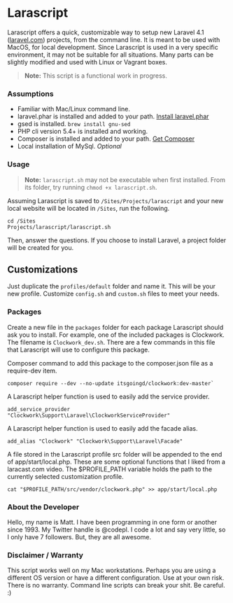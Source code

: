 # Larascript

Larascript offers a quick, customizable way to setup new Laravel 4.1 ([laravel.com](http://laravel.com)) projects, from the command line. It is meant to be used with MacOS, for local development. Since Larascript is used in a very specific environment, it may not be suitable for all situations. Many parts can be slightly modified and used with Linux or Vagrant boxes.

> **Note:** This script is a functional work in progress.


### Assumptions

- Familiar with Mac/Linux command line.
- laravel.phar is installed and added to your path. [Install laravel.phar](http://laravel.com/docs/installation#install-laravel)
- gsed is installed. `brew install gnu-sed`
- PHP cli version 5.4+ is installed and working.
- Composer is installed and added to your path. [Get Composer](http://getcomposer.org)
- Local installation of MySql. _Optional_


### Usage

> **Note:** `larascript.sh` may not be executable when first installed. From its folder, try running `chmod +x larascript.sh`.

Assuming Larascript is saved to `/Sites/Projects/larascript` and your new local website will be located in `/Sites`, run the following.

```shell
cd /Sites
Projects/larascript/larascript.sh
```
Then, answer the questions. If you choose to install Laravel, a project folder will be created for you.


## Customizations

Just duplicate the `profiles/default` folder and name it. This will be your new profile. Customize `config.sh` and `custom.sh` files to meet your needs.

### Packages

Create a new file in the `packages` folder for each package Larascript should ask you to install. For example, one of the included packages is Clockwork. The filename is `Clockwork_dev.sh`. There are a few commands in this file that Larascript will use to configure this package.


Composer command to add this package to the composer.json file as a require-dev item.
```
composer require --dev --no-update itsgoingd/clockwork:dev-master`
```

A Larascript helper function is used to easily add the service provider.
```
add_service_provider "Clockwork\Support\Laravel\ClockworkServiceProvider"
```

A Larascript helper function is used to easily add the facade alias.
```
add_alias "Clockwork" "Clockwork\Support\Laravel\Facade"
```

A file stored in the Larascript profile src folder will be appended to the end of app/start/local.php. These are some optional functions that I liked from a laracast.com video. The $PROFILE_PATH variable holds the path to the currently selected customization profile.
```
cat "$PROFILE_PATH/src/vendor/clockwork.php" >> app/start/local.php
```

### About the Developer

Hello, my name is Matt. I have been programming in one form or another since 1993. My Twitter handle is @codepl. I code a lot and say very little, so I only have 7 followers. But, they are all awesome.


### Disclaimer / Warranty

This script works well on my Mac workstations. Perhaps you are using a different OS version or have a different configuration. Use at your own risk. There is no warranty. Command line scripts can break your shit. Be careful. :)
